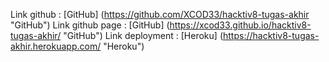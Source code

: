 Link github : [GitHub] (https://github.com/XCOD33/hacktiv8-tugas-akhir "GitHub")
Link github page : [GitHub] (https://xcod33.github.io/hacktiv8-tugas-akhir/ "GitHub")
Link deployment : [Heroku] (https://hacktiv8-tugas-akhir.herokuapp.com/ "Heroku")